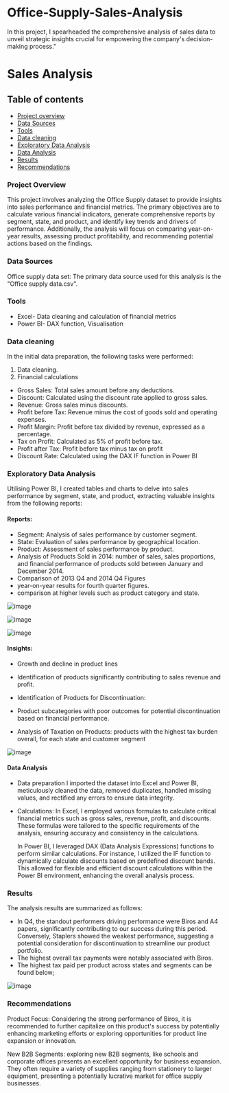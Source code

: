 # Office-Supply-Sales-Analysis
In this project, I spearheaded the comprehensive analysis of sales data to unveil strategic insights crucial for empowering the company's decision-making process."


# Sales Analysis

## Table of contents

- [Project overview](#project-overview)
- [Data Sources](#data-sources)
- [Tools](#tools)
- [Data cleaning](#data-cleaning)
- [Exploratory Data Analysis](#exploratory-data-analysis)
- [Data Analysis](#data-analysis)
- [Results](#results)
- [Recommendations](#recommendations)




### Project Overview

This project involves analyzing the Office Supply dataset to provide insights into sales performance and financial metrics. The primary objectives are to calculate various financial indicators, generate comprehensive reports by segment, state, and product, and identify key trends and drivers of performance. Additionally, the analysis will focus on comparing year-on-year results, assessing product profitability, and recommending potential actions based on the findings.


### Data Sources

Office supply data set: The primary data source used for this analysis is the "Office supply data.csv".

### Tools
- Excel- Data cleaning and calculation of financial metrics
- Power BI- DAX function, Visualisation


### Data cleaning
In the initial data preparation, the following tasks were performed:
1. Data cleaning.
2. Financial calculations
- Gross Sales: Total sales amount before any deductions.
- Discount: Calculated using the discount rate applied to gross sales.
- Revenue: Gross sales minus discounts.
- Profit before Tax: Revenue minus the cost of goods sold and operating expenses.
- Profit Margin: Profit before tax divided by revenue, expressed as a percentage.
- Tax on Profit: Calculated as 5% of profit before tax.
- Profit after Tax: Profit before tax minus tax on profit
- Discount Rate: Calculated using the DAX IF function in Power BI

### Exploratory Data Analysis

 Utilising Power BI, I created tables and charts to delve into sales performance by segment, state, and product, 
 extracting valuable insights from the following reports:
 
#### Reports:
- Segment: Analysis of sales performance by customer segment.
- State: Evaluation of sales performance by geographical location.
- Product: Assessment of sales performance by product.
- Analysis of Products Sold in 2014: number of sales, sales proportions, and financial performance of products 
  sold between January and December 2014.
- Comparison of 2013 Q4 and 2014 Q4 Figures
- year-on-year results for fourth quarter figures.
- comparison at higher levels such as product category and state.

![image](https://github.com/Bukolagbogi/Office-Supply-Sales-Analysis/assets/152001727/f630eecc-9a02-4d74-a082-81346e5e2d64)

![image](https://github.com/Bukolagbogi/Office-Supply-Sales-Analysis/assets/152001727/67456dbb-647f-41df-aecd-06a85c677ef6)

![image](https://github.com/Bukolagbogi/Office-Supply-Sales-Analysis/assets/152001727/38ce2230-eb2b-4090-81b1-36c6a6abd722)


 #### Insights:
- Growth and decline in product lines
- Identification of products significantly contributing to sales revenue and profit.
- Identification of Products for Discontinuation:

- Product subcategories with poor outcomes for potential discontinuation based on financial performance.

- Analysis of Taxation on Products: products with the highest tax burden overall, for each state and customer 
  segment

![image](https://github.com/Bukolagbogi/Office-Supply-Sales-Analysis/assets/152001727/5d267723-4547-40f9-b294-8aaeee6f3548)

#### Data Analysis
- Data preparation
  I imported the dataset into Excel and Power BI, meticulously cleaned the data, removed duplicates, handled 
  missing values, and rectified any errors to ensure data integrity.

- Calculations:
  In Excel, I employed various formulas to calculate critical financial metrics such as gross sales, revenue, 
  profit, and discounts. These formulas were tailored to the specific requirements of the analysis, ensuring 
  accuracy and consistency in the calculations.

  In Power BI, I leveraged DAX (Data Analysis Expressions) functions to perform similar calculations. For 
  instance, I utilized the IF function to dynamically calculate discounts based on predefined discount bands. 
  This allowed for flexible and efficient discount calculations within the Power BI environment, enhancing the 
  overall analysis process.


### Results

The analysis results are summarized as follows:

- In Q4, the standout performers driving performance were Biros and A4 papers, significantly contributing to our 
  success during this period. Conversely, Staplers showed the weakest performance, suggesting a potential 
  consideration for discontinuation to streamline our product portfolio.
- The highest overall tax payments were notably associated with Biros.
- The highest tax paid per product across states and segments can be found below;

 ![image](https://github.com/Bukolagbogi/Office-Supply-Sales-Analysis/assets/152001727/df59a9af-4c73-42e7-878b-cffd4d12cc27)



### Recommendations 
Product Focus: Considering the strong performance of Biros, it is recommended to further capitalize on this product's success by potentially enhancing marketing efforts or exploring opportunities for product line expansion or innovation.

New B2B Segments: exploring new B2B segments, like schools and corporate offices presents an excellent opportunity for business expansion. They often require a variety of supplies ranging from stationery to larger equipment, presenting a potentially lucrative market for office supply businesses.



